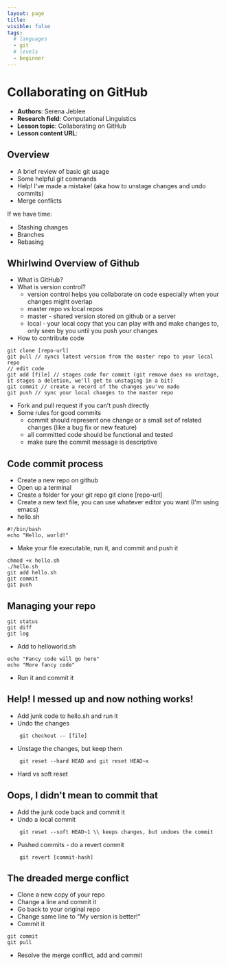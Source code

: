 ```yaml
---
layout: page
title:
visible: false
tags: 
  # languages
  - git
  # levels
  - beginner
---
```

<!-- change visible to true if you want it on the site -->
<!-- remove any tags listed above that are not relevant -->

# Collaborating on GitHub

 - **Authors**: Serena Jeblee
 - **Research field**: Computational Linguistics
 - **Lesson topic**: Collaborating on GitHub
 - **Lesson content URL**: <link>

## Overview
- A brief review of basic git usage
- Some helpful git commands
- Help! I've made a mistake! (aka how to unstage changes and undo commits)
- Merge conflicts

If we have time:
- Stashing changes
- Branches
- Rebasing

## Whirlwind Overview of Github
- What is GitHub?
- What is version control?
    - version control helps you collaborate on code especially when your changes might overlap
    - master repo vs local repos
    - master - shared version stored on github or a server
    - local - your local copy that you can play with and make changes to, only seen by you until you push your changes
- How to contribute code
~~~
git clone [repo-url]
git pull // syncs latest version from the master repo to your local repo
// edit code
git add [file] // stages code for commit (git remove does no unstage, it stages a deletion, we'll get to unstaging in a bit)
git commit // create a record of the changes you've made
git push // sync your local changes to the master repo
~~~
- Fork and pull request if you can't push directly
- Some rules for good commits
    - commit should represent one change or a small set of related changes (like a bug fix or new feature)
    - all committed code should be functional and tested
    - make sure the commit message is descriptive

## Code commit process
- Create a new repo on github
- Open up a terminal
- Create a folder for your git repo
  git clone [repo-url]
- Create a new text file, you can use whatever editor you want (I'm using emacs)
- hello.sh
~~~
#!/bin/bash
echo "Hello, world!"
~~~
- Make your file executable, run it, and commit and push it
~~~
chmod +x hello.sh
./hello.sh
git add hello.sh
git commit
git push
~~~

## Managing your repo
    git status
    git diff
    git log

- Add to helloworld.sh
~~~
echo "Fancy code will go here"
echo "More fancy code"
~~~
- Run it and commit it


## Help! I messed up and now nothing works!
- Add junk code to hello.sh and run it
- Undo the changes
~~~
    git checkout -- [file]
~~~
- Unstage the changes, but keep them
~~~
    git reset --hard HEAD and git reset HEAD~x
~~~
- Hard vs soft reset

## Oops, I didn't mean to commit that
- Add the junk code back and commit it
- Undo a local commit
~~~
    git reset --soft HEAD~1 \\ keeps changes, but undoes the commit
~~~
- Pushed commits - do a revert commit
~~~
    git revert [commit-hash]
~~~

## The dreaded merge conflict
- Clone a new copy of your repo
- Change a line and commit it
- Go back to your original repo
- Change same line to "My version is better!"
- Commit it
~~~
git commit
git pull
~~~
- Resolve the merge conflict, add and commit
